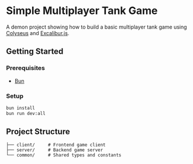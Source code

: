 # Simple Multiplayer Tank Game

A demon project showing how to build a basic multiplayer tank game using [Colyseus](https://colyseus.io/) and [Excalibur.js](https://excaliburjs.com/).

## Getting Started

### Prerequisites

- [Bun](https://bun.sh/)

### Setup

```bash
bun install
bun run dev:all
```

## Project Structure

```
├── client/     # Frontend game client
├── server/     # Backend game server
└── common/     # Shared types and constants
```
